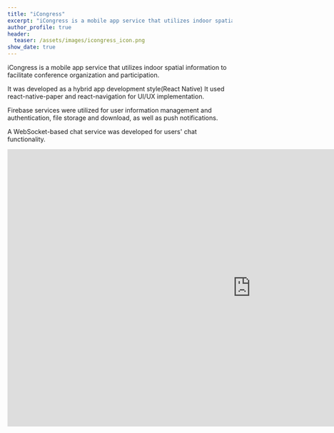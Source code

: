 ```yaml
---
title: "iCongress"
excerpt: "iCongress is a mobile app service that utilizes indoor spatial information to facilitate conference organization and participation."
author_profile: true
header:
  teaser: /assets/images/icongress_icon.png
show_date: true
---
```


iCongress is a mobile app service that utilizes indoor spatial information to facilitate conference organization and participation.

It was developed as a hybrid app development style(React Native)
It used react-native-paper and react-navigation for UI/UX implementation.

Firebase services were utilized for user information management and authentication, file storage and download, as well as push notifications.

A WebSocket-based chat service was developed for users' chat functionality.

<iframe width="1090" height="622" src="https://www.youtube.com/embed/pqhkzbE4q_A" title="iCongress" frameborder="0" allow="accelerometer; autoplay; clipboard-write; encrypted-media; gyroscope; picture-in-picture; web-share" allowfullscreen></iframe>